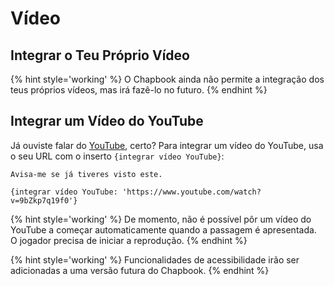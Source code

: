 # Vídeo

## Integrar o Teu Próprio Vídeo

{% hint style='working' %}
O Chapbook ainda não permite a integração dos teus próprios vídeos, mas irá fazê-lo no futuro.
{% endhint %}

## Integrar um Vídeo do YouTube

Já ouviste falar do [YouTube][youtube], certo? Para integrar um vídeo do YouTube, usa o seu URL com o inserto `{integrar vídeo YouTube}`:

```
Avisa-me se já tiveres visto este.

{integrar vídeo YouTube: 'https://www.youtube.com/watch?v=9bZkp7q19f0'}
```

{% hint style='working' %}
De momento, não é possível pôr um vídeo do YouTube a começar automaticamente quando a passagem é apresentada. O jogador precisa de iniciar a reprodução.
{% endhint %}

{% hint style='working' %}
Funcionalidades de acessibilidade irão ser adicionadas a uma versão futura do Chapbook.
{% endhint %}

[youtube]: https://youtube.com
